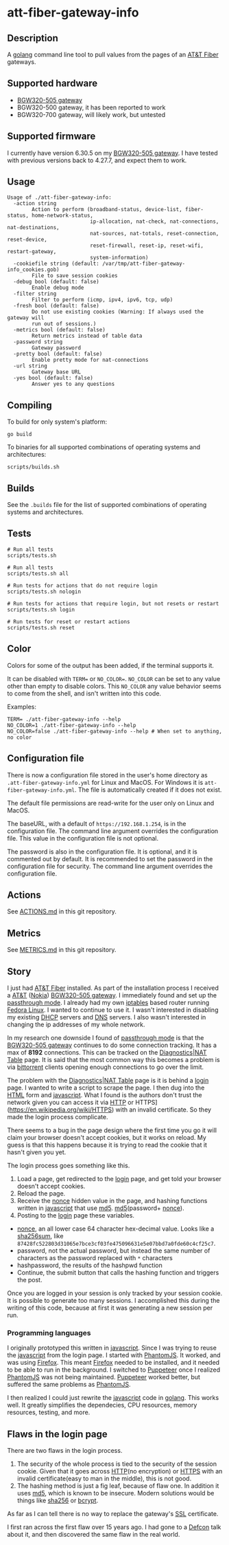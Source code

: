 # att-fiber-gateway-info
## Description
A [golang](https://en.wikipedia.org/wiki/Go_(programming_language)) command line
tool to pull values from the pages of an
[AT&T Fiber](https://www.att.com/internet/fiber/) gateways.

## Supported hardware
* [BGW320-505 gateway](https://help.sonic.com/hc/en-us/articles/1500000066642-BGW320)
* BGW320-500 gateway, it has been reported to work
* BGW320-700 gateway, will likely work, but untested

## Supported firmware
I currently have version 6.30.5 on my
[BGW320-505 gateway](https://help.sonic.com/hc/en-us/articles/1500000066642-BGW320).
I have tested with previous versions back to 4.27.7, and expect them to work.

## Usage
```
Usage of ./att-fiber-gateway-info:
  -action string
        Action to perform (broadband-status, device-list, fiber-status, home-network-status,
                           ip-allocation, nat-check, nat-connections, nat-destinations,
                           nat-sources, nat-totals, reset-connection, reset-device,
                           reset-firewall, reset-ip, reset-wifi, restart-gateway,
                           system-information)
  -cookiefile string (default: /var/tmp/att-fiber-gateway-info_cookies.gob)
        File to save session cookies
  -debug bool (default: false)
        Enable debug mode
  -filter string
        Filter to perform (icmp, ipv4, ipv6, tcp, udp)
  -fresh bool (default: false)
        Do not use existing cookies (Warning: If always used the gateway will
        run out of sessions.)
  -metrics bool (default: false)
        Return metrics instead of table data
  -password string
        Gateway password
  -pretty bool (default: false)
        Enable pretty mode for nat-connections
  -url string
        Gateway base URL
  -yes bool (default: false)
        Answer yes to any questions

```

## Compiling
To build for only system's platform:
```
go build
```

To binaries for all supported combinations of operating systems and architectures:
```
scripts/builds.sh
```

## Builds
See the `.builds` file for the list of supported combinations of operating
systems and architectures.

## Tests
```
# Run all tests
scripts/tests.sh

# Run all tests
scripts/tests.sh all

# Run tests for actions that do not require login
scripts/tests.sh nologin

# Run tests for actions that require login, but not resets or restart
scripts/tests.sh login

# Run tests for reset or restart actions
scripts/tests.sh reset
```

## Color
Colors for some of the output has been added, if the terminal supports it.

It can be disabled with `TERM=` or `NO_COLOR=`. `NO_COLOR` can be set to any
value other than empty to disable colors. This `NO_COLOR` any value behavior
seems to come from the shell, and isn't written into this code.

Examples:
```
TERM= ./att-fiber-gateway-info --help
NO_COLOR=1 ./att-fiber-gateway-info --help
NO_COLOR=false ./att-fiber-gateway-info --help # When set to anything, no color
```

## Configuration file
There is now a configuration file stored in the user's home directory as
`.att-fiber-gateway-info.yml` for Linux and MacOS. For Windows it is
`att-fiber-gateway-info.yml`. The file is automatically created if it does not
exist.

The default file permissions are read-write for the user only on Linux and MacOS.

The baseURL, with a default of `https://192.168.1.254`, is in the configuration
file. The command line argument overrides the configuration file. This value in
the configuration file is not optional.

The password is also in the configuration file. It is optional, and it is
commented out by default. It is recommended to set the password in the
configuration file for security. The command line argument overrides the
configuration file.

## Actions
See [ACTIONS.md](ACTIONS.md) in this git repository.

## Metrics
See [METRICS.md](METRICS.md) in this git repository.

## Story
  I just had [AT&T Fiber](https://www.att.com/internet/fiber/) installed. As
part of the installation process I received a
[AT&T](https://www.att.com/)
([Nokia](https://www.nokia.com/))
[BGW320-505 gateway](https://help.sonic.com/hc/en-us/articles/1500000066642-BGW320).
I immediately found and set up the
[passthrough mode](https://www.devonstephens.com/how-to-enable-ip-passthrough-on-att-bgw320-505/).
I already had my own [iptables](https://en.wikipedia.org/wiki/Iptables) based
router running [Fedora Linux](https://fedoraproject.org/). I wanted to
continue to use it. I wasn't interested in disabling my existing
[DHCP](https://en.wikipedia.org/wiki/Dynamic_Host_Configuration_Protocol)
servers and [DNS](https://en.wikipedia.org/wiki/Domain_Name_System) servers. I
also wasn't interested in changing the ip addresses of my whole network.

In my research one downside I found of
[passthrough mode](https://www.devonstephens.com/how-to-enable-ip-passthrough-on-att-bgw320-505/)
is that the
[BGW320-505 gateway](https://help.sonic.com/hc/en-us/articles/1500000066642-BGW320)
continues to do some connection tracking. It has a max of **8192** connections.
This can be tracked on the
[Diagnostics|NAT Table](https://192.168.1.254/cgi-bin/nattable.ha) page. It is
said that the most common way this becomes a problem is via
[bittorrent](https://en.wikipedia.org/wiki/BitTorrent) clients opening enough
connections to go over the limit.

The problem with the
[Diagnostics|NAT Table](https://192.168.1.254/cgi-bin/nattable.ha) page is it
is behind a [login](https://192.168.1.254/cgi-bin/login.ha) page. I wanted to
write a script to scrape the page. I then dug into the
[HTML](https://en.wikipedia.org/wiki/HTML) form and
[javascript](https://en.wikipedia.org/wiki/JavaScript). What I found is the
authors don't trust the network given you can access it via
[HTTP](https://en.wikipedia.org/wiki/HTTP) or
HTTPS](https://en.wikipedia.org/wiki/HTTPS) with
an invalid certificate. So they made the login process complicate.

There seems to a bug in the page design where the first time you go it will
claim your browser doesn't accept cookies, but it works on reload. My guess
is that this happens because it is trying to read the cookie that it hasn't
given you yet.

The login process goes something like this.

1. Load a page, get redirected to the
[login](https://192.168.1.254/cgi-bin/login.ha) page, and get told your browser
doesn't accept cookies.
2. Reload the page.
3. Receive the [nonce](https://en.wikipedia.org/wiki/Cryptographic_nonce)
hidden value in the page, and hashing functions written in
[javascript](https://en.wikipedia.org/wiki/JavaScript) that use
[md5](https://en.wikipedia.org/wiki/MD5).
[md5](https://en.wikipedia.org/wiki/MD5)(password+
[nonce](https://en.wikipedia.org/wiki/Cryptographic_nonce)).
4. Posting to the [login](https://192.168.1.254/cgi-bin/login.ha) page these
variables.
  - [nonce](https://en.wikipedia.org/wiki/Cryptographic_nonce), an all lower
case 64 character hex-decimal value. Looks like a
[sha256sum](https://en.wikipedia.org/wiki/SHA-2), like
`87428fc522803d31065e7bce3cf03fe475096631e5e07bbd7a0fde60c4cf25c7`.
  - password, not the actual password, but instead the same number of
characters as the password replaced with `*` characters
  - hashpassword, the results of the hashpwd function
  - Continue, the submit button that calls the hashing function and triggers
the post.

Once you are logged in your session is only tracked by your session cookie. It
is possible to generate too many sessions. I accomplished this during the
writing of this code, because at first it was generating a new session per run.

### Programming languages
I originally prototyped this written in
[javascript](https://en.wikipedia.org/wiki/JavaScript). Since I was trying to
reuse the [javascript](https://en.wikipedia.org/wiki/JavaScript) from the login
page. I started with [PhantomJS](https://github.com/ariya/phantomjs). It
worked, and was using [Firefox](https://www.mozilla.org/en-US/firefox/). This
meant [Firefox](https://www.mozilla.org/en-US/firefox/) needed to be installed,
and it needed to be able to run in the background. I switched to
[Puppeteer](https://github.com/puppeteer/puppeteer) once I realized
[PhantomJS](https://github.com/ariya/phantomjs) was not being maintained.
[Puppeteer](https://github.com/puppeteer/puppeteer) worked better, but suffered
the same problems as [PhantomJS](https://github.com/ariya/phantomjs).

I then realized I could just rewrite the
[javascript](https://en.wikipedia.org/wiki/JavaScript) code in
[golang](https://en.wikipedia.org/wiki/Go_(programming_language)). This works
well. It greatly simplifies the dependecies, CPU resources, memory resources,
testing, and more.

## Flaws in the login page
There are two flaws in the login process.

1. The security of the whole process is tied to the security of the session
cookie. Given that it goes across
[HTTP](https://en.wikipedia.org/wiki/HTTP)(no encryption) or
[HTTPS](https://en.wikipedia.org/wiki/HTTPS) with an invalid
certificate(easy to man in the middle), this is not good.
2. The hashing method is just a fig leaf, because of flaw one. In addition it
uses [md5](https://en.wikipedia.org/wiki/MD5), which is known to be insecure.
Modern solutions would be things like [sha256](https://en.wikipedia.org/wiki/SHA-2)
or [bcrypt](https://en.wikipedia.org/wiki/Bcrypt).

As far as I can tell there is no way to replace the gateway's
[SSL](https://en.wikipedia.org/wiki/Transport_Layer_Security) certificate.

I first ran across the first flaw over 15 years ago. I had gone to a
[Defcon](https://en.wikipedia.org/wiki/DEF_CON) talk about it,
and then discovered the same flaw in the real world.
